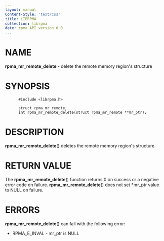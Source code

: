 ```yaml
---
layout: manual
Content-Style: 'text/css'
title: LIBRPMA
collection: librpma
date: rpma API version 0.0
...
```


[comment]: <> (SPDX-License-Identifier: BSD-3-Clause)
[comment]: <> (Copyright 2020, Intel Corporation)

NAME
====

**rpma\_mr\_remote\_delete** - delete the remote memory region\'s
structure

SYNOPSIS
========

          #include <librpma.h>

          struct rpma_mr_remote;
          int rpma_mr_remote_delete(struct rpma_mr_remote **mr_ptr);

DESCRIPTION
===========

**rpma\_mr\_remote\_delete**() deletes the remote memory region\'s
structure.

RETURN VALUE
============

The **rpma\_mr\_remote\_delete**() function returns 0 on success or a
negative error code on failure. **rpma\_mr\_remote\_delete**() does not
set \*mr\_ptr value to NULL on failure.

ERRORS
======

**rpma\_mr\_remote\_delete**() can fail with the following error:

-   RPMA\_E\_INVAL - mr\_ptr is NULL
